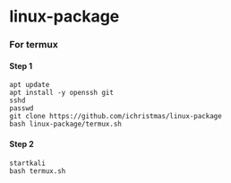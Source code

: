 # linux-package
### For termux
#### Step 1
    apt update
    apt install -y openssh git
    sshd
    passwd
    git clone https://github.com/ichristmas/linux-package
    bash linux-package/termux.sh

#### Step 2
    startkali
    bash termux.sh

